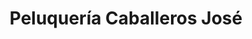 ---
title: "Peluquería Caballeros José"
url: /alzira/peluqueria-caballeros-jose/
shop: peluquería
---